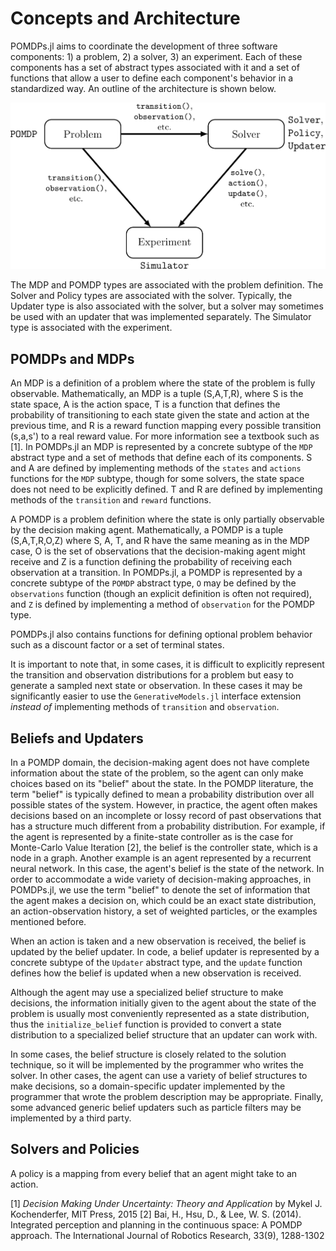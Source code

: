 # Concepts and Architecture

POMDPs.jl aims to coordinate the development of three software components: 1) a problem, 2) a solver, 3) an experiment.
Each of these components has a set of abstract types associated with it and a set of functions that allow a user to define each component's behavior in a standardized way.
An outline of the architecture is shown below.

![concepts](figures/concepts.png)

The MDP and POMDP types are associated with the problem definition.
The Solver and Policy types are associated with the solver.
Typically, the Updater type is also associated with the solver, but a solver may sometimes be used with an updater that was implemented separately.
The Simulator type is associated with the experiment. 

## POMDPs and MDPs

An MDP is a definition of a problem where the state of the problem is fully observable.
Mathematically, an MDP is a tuple (S,A,T,R), where S is the state space, A is the action space, T is a function that defines the probability of transitioning to each state given the state and action at the previous time, and R is a reward function mapping every possible transition (s,a,s') to a real reward value.
For more information see a textbook such as [1].
In POMDPs.jl an MDP is represented by a concrete subtype of the `MDP` abstract type and a set of methods that define each of its components.
S and A are defined by implementing methods of the `states` and `actions` functions for the `MDP` subtype, though for some solvers, the state space does not need to be explicitly defined.
T and R are defined by implementing methods of the `transition` and `reward` functions. 

A POMDP is a problem definition where the state is only partially observable by the decision making agent.
Mathematically, a POMDP is a tuple (S,A,T,R,O,Z) where S, A, T, and R have the same meaning as in the MDP case, O is the set of observations that the decision-making agent might receive and Z is a function defining the probability of receiving each observation at a transition.
In POMDPs.jl, a POMDP is represented by a concrete subtype of the `POMDP` abstract type, `O` may be defined by the `observations` function (though an explicit definition is often not required), and `Z` is defined by implementing a method of `observation` for the POMDP type.

POMDPs.jl also contains functions for defining optional problem behavior such as a discount factor or a set of terminal states.

It is important to note that, in some cases, it is difficult to explicitly represent the transition and observation distributions for a problem but easy to generate a sampled next state or observation. In these cases it may be significantly easier to use the `GenerativeModels.jl` interface extension *instead of* implementing methods of `transition` and `observation`.

## Beliefs and Updaters

In a POMDP domain, the decision-making agent does not have complete information about the state of the problem, so the agent can only make choices based on its "belief" about the state.
In the POMDP literature, the term "belief" is typically defined to mean a probability distribution over all possible states of the system.
However, in practice, the agent often makes decisions based on an incomplete or lossy record of past observations that has a structure much different from a probability distribution.
For example, if the agent is represented by a finite-state controller as is the case for Monte-Carlo Value Iteration [2], the belief is the controller state, which is a node in a graph.
Another example is an agent represented by a recurrent neural network.
In this case, the agent's belief is the state of the network.
In order to accommodate a wide variety of decision-making approaches, in POMDPs.jl, we use the term "belief" to denote the set of information that the agent makes a decision on, which could be an exact state distribution, an action-observation history, a set of weighted particles, or the examples mentioned before.

When an action is taken and a new observation is received, the belief is updated by the belief updater.
In code, a belief updater is represented by a concrete subtype of the `Updater` abstract type, and the `update` function defines how the belief is updated when a new observation is received.

Although the agent may use a specialized belief structure to make decisions, the information initially given to the agent about the state of the problem is usually most conveniently represented as a state distribution, thus the `initialize_belief` function is provided to convert a state distribution to a specialized belief structure that an updater can work with.

In some cases, the belief structure is closely related to the solution technique, so it will be implemented by the programmer who writes the solver.
In other cases, the agent can use a variety of belief structures to make decisions, so a domain-specific updater implemented by the programmer that wrote the problem description may be appropriate.
Finally, some advanced generic belief updaters such as particle filters may be implemented by a third party.

## Solvers and Policies

A policy is a mapping from every belief that an agent might take to an action.


[1] *Decision Making Under Uncertainty: Theory and Application* by Mykel J. Kochenderfer, MIT Press, 2015
[2] Bai, H., Hsu, D., & Lee, W. S. (2014). Integrated perception and planning in the continuous space: A POMDP approach. The International Journal of Robotics Research, 33(9), 1288-1302

